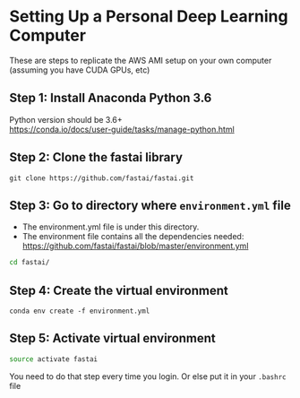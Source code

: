 # Setting Up a Personal Deep Learning Computer
These are steps to replicate the AWS AMI setup on your own computer (assuming you have CUDA GPUs, etc)  

## Step 1: Install Anaconda Python 3.6
Python version should be 3.6+  
https://conda.io/docs/user-guide/tasks/manage-python.html


## Step 2: Clone the fastai library
```git
git clone https://github.com/fastai/fastai.git
```

## Step 3: Go to directory where `environment.yml` file
- The environment.yml file is under this directory.  
- The environment file contains all the dependencies needed:  https://github.com/fastai/fastai/blob/master/environment.yml

```bash
cd fastai/ 
```


## Step 4:  Create the virtual environment
```conda
conda env create -f environment.yml
```

## Step 5:  Activate virtual environment 
```bash
source activate fastai
```
You need to do that step every time you login. Or else put it in your `.bashrc` file

